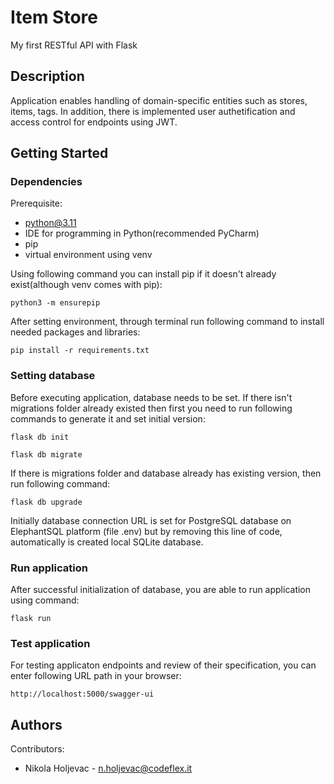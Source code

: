 # Item Store
My first RESTful API with Flask

## Description
Application enables handling of domain-specific entities such as stores, items, tags. In addition, there is implemented user authetification and access control for endpoints using JWT.

## Getting Started

### Dependencies

Prerequisite:
* python@3.11
* IDE for programming in Python(recommended PyCharm)
* pip
* virtual environment using venv
  
Using following command you can install pip if it doesn't already exist(although venv comes with pip):
```
python3 -m ensurepip
```
After setting environment, through terminal run following command to install needed packages and libraries:
```
pip install -r requirements.txt
```

### Setting database

Before executing application, database needs to be set. If there isn't migrations folder already existed then first you need to run following commands to generate it and set initial version:
```
flask db init
```
```
flask db migrate
```
If there is migrations folder and database already has existing version, then run following command:
```
flask db upgrade
```
Initially database connection URL is set for PostgreSQL database on ElephantSQL platform (file .env) but by removing this line of code, automatically is created local SQLite database.

### Run application

After successful initialization of database, you are able to run application using command:
```
flask run
```

### Test application

For testing applicaton endpoints and review of their specification, you can enter following URL path in your browser:
```
http://localhost:5000/swagger-ui
```

## Authors

Contributors:

* Nikola Holjevac - [n.holjevac@codeflex.it](mailto:n.holjevac@codeflex.it)
